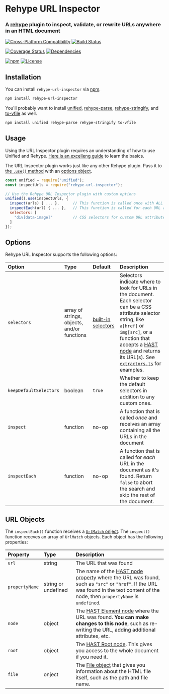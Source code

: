 Rehype URL Inspector
==============================
### A [rehype](https://github.com/rehypejs/rehype) plugin to inspect, validate, or rewrite URLs anywhere in an HTML document

[![Cross-Platform Compatibility](https://jsdevtools.org/img/badges/os-badges.svg)](https://travis-ci.com/JS-DevTools/rehype-url-inspector)
[![Build Status](https://api.travis-ci.com/JS-DevTools/rehype-url-inspector.svg?branch=master)](https://travis-ci.com/JS-DevTools/rehype-url-inspector)

[![Coverage Status](https://coveralls.io/repos/github/JS-DevTools/rehype-url-inspector/badge.svg?branch=master)](https://coveralls.io/github/JS-DevTools/rehype-url-inspector)
[![Dependencies](https://david-dm.org/JS-DevTools/rehype-url-inspector.svg)](https://david-dm.org/JS-DevTools/rehype-url-inspector)

[![npm](https://img.shields.io/npm/v/rehype-url-inspector.svg)](https://www.npmjs.com/package/rehype-url-inspector)
[![License](https://img.shields.io/npm/l/rehype-url-inspector.svg)](LICENSE)






Installation
--------------------------
You can install `rehype-url-inspector` via [npm](https://docs.npmjs.com/about-npm/).

```bash
npm install rehype-url-inspector
```

You'll probably want to install [unified](https://unifiedjs.com/), [rehype-parse](https://github.com/rehypejs/rehype/tree/master/packages/rehype-parse), [rehype-stringify](https://github.com/rehypejs/rehype/tree/master/packages/rehype-stringify), and [to-vfile](https://github.com/vfile/to-vfile) as well.

```bash
npm install unified rehype-parse rehype-stringify to-vfile
```



Usage
--------------------------
Using the URL Inspector plugin requires an understanding of how to use Unified and Rehype. [Here is an excelleng guide](https://unifiedjs.com/using-unified.html) to learn the basics.

The URL Inspector plugin works just like any other Rehype plugin. Pass it to [the `.use()` method](https://github.com/unifiedjs/unified#processoruseplugin-options) with an [options object](#options).

```javascript
const unified = require("unified");
const inspectUrls = require("rehype-url-inspector");

// Use the Rehype URL Inspector plugin with custom options
unified().use(inspectUrls, {
  inspect(urls) { ... },      // This function is called once with ALL of the URLs
  inspectEach(url) { ... },   // This function is called for each URL as it's found
  selectors: [
    "div[data-image]"         // CSS selectors for custom URL attributes
  ]
});
```



Options
--------------------------
Rehype URL Inspector supports the following options:

|Option                |Type                |Default                |Description
|:---------------------|:-------------------|:----------------------|:-----------------------------------------
|`selectors`           |array of strings, objects, and/or functions |[built-in selectors](src/selectors.ts) |Selectors indicate where to look for URLs in the document. Each selector can be a CSS attribute selector string, like `a[href]` or `img[src]`, or a function that accepts a [HAST node](https://github.com/syntax-tree/hast) and returns its URL(s). See [`extractors.ts`](src/extractors.ts) for examples.
|`keepDefaultSelectors`|boolean             |`true`                 |Whether to keep the default selectors in addition to any custom ones.
|`inspect`             |function            |no-op                  |A function that is called _once_ and receives an array containing all the URLs in the document
|`inspectEach`         |function            |no-op                  |A function that is called for _each_ URL in the document as it's found. Return `false` to abort the search and skip the rest of the document.



URL Objects
--------------------------
The `inspectEach()` function receives a [`UrlMatch` onject](src/types.ts).  The `inspect()` function receves an array of `UrlMatch` objects.  Each object has the following properties:

|Property               |Type                 |Description
|:----------------------|:--------------------|:------------------------------------
|`url`                  |string               |The URL that was found
|`propertyName`         |string or undefined  |The name of the [HAST node property](https://github.com/syntax-tree/hast#properties) where the URL was found, such as `"src"` or `"href"`. If the URL was found in the text content of the node, then `propertyName` is `undefined`.
|`node`                 |object               |The [HAST Element node](https://github.com/syntax-tree/hast#element) where the URL was found. **You can make changes to this node**, such as re-writing the URL, adding additional attributes, etc.
|`root`                 |object               |The [HAST Root node](https://github.com/syntax-tree/hast#root). This gives you access to the whole document if you need it.
|`file`                 |onject               |The [File object](https://github.com/vfile/vfile) that gives you information about the HTML file itself, such as the path and file name.

